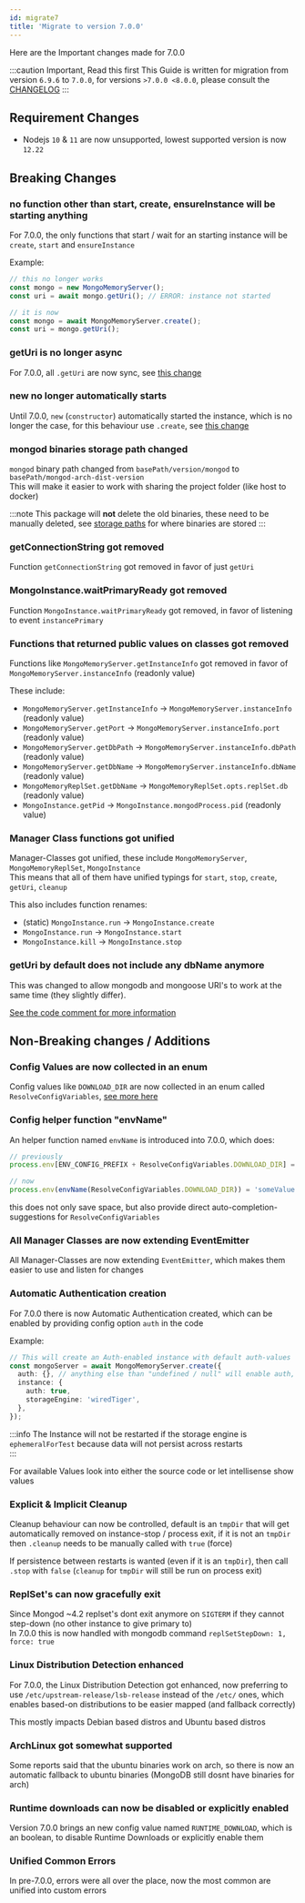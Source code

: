 ```yaml
---
id: migrate7
title: 'Migrate to version 7.0.0'
---
```


Here are the Important changes made for 7.0.0

:::caution Important, Read this first
This Guide is written for migration from version `6.9.6` to `7.0.0`, for versions `>7.0.0 <8.0.0`, please consult the [CHANGELOG](https://github.com/nodkz/mongodb-memory-server/blob/master/CHANGELOG.md)
:::

## Requirement Changes

- Nodejs `10` & `11` are now unsupported, lowest supported version is now `12.22`

## Breaking Changes

### no function other than start, create, ensureInstance will be starting anything

For 7.0.0, the only functions that start / wait for an starting instance will be `create`, `start` and `ensureInstance`

Example:

```ts
// this no longer works
const mongo = new MongoMemoryServer();
const uri = await mongo.getUri(); // ERROR: instance not started

// it is now
const mongo = await MongoMemoryServer.create();
const uri = mongo.getUri();
```

### getUri is no longer async

For 7.0.0, all `.getUri` are now sync, see [this change](#no-function-other-than-start-create-ensureinstance-will-be-starting-anything)

### new no longer automatically starts

Until 7.0.0, `new` (`constructor`) automatically started the instance, which is no longer the case, for this behaviour use `.create`, see [this change](#no-function-other-than-start-create-ensureinstance-will-be-starting-anything)

### mongod binaries storage path changed

`mongod` binary path changed from `basePath/version/mongod` to `basePath/mongod-arch-dist-version`  
This will make it easier to work with sharing the project folder (like host to docker)

:::note
This package will **not** delete the old binaries, these need to be manually deleted, see [storage paths](../api/config-options.md#download_dir) for where binaries are stored
:::

### getConnectionString got removed

Function `getConnectionString` got removed in favor of just `getUri`

### MongoInstance.waitPrimaryReady got removed

Function `MongoInstance.waitPrimaryReady` got removed, in favor of listening to event `instancePrimary`

### Functions that returned public values on classes got removed

Functions like `MongoMemoryServer.getInstanceInfo` got removed in favor of `MongoMemoryServer.instanceInfo` (readonly value)

These include:

- `MongoMemoryServer.getInstanceInfo` -> `MongoMemoryServer.instanceInfo` (readonly value)
- `MongoMemoryServer.getPort` -> `MongoMemoryServer.instanceInfo.port` (readonly value)
- `MongoMemoryServer.getDbPath` -> `MongoMemoryServer.instanceInfo.dbPath` (readonly value)
- `MongoMemoryServer.getDbName` -> `MongoMemoryServer.instanceInfo.dbName` (readonly value)
- `MongoMemoryReplSet.getDbName` -> `MongoMemoryReplSet.opts.replSet.db` (readonly value)
- `MongoInstance.getPid` -> `MongoInstance.mongodProcess.pid` (readonly value)

### Manager Class functions got unified

Manager-Classes got unified, these include `MongoMemoryServer`, `MongoMemoryReplSet`, `MongoInstance`  
This means that all of them have unified typings for `start`, `stop`, `create`, `getUri`, `cleanup`

This also includes function renames:

- (static) `MongoInstance.run` -> `MongoInstance.create`
- `MongoInstance.run` -> `MongoInstance.start`
- `MongoInstance.kill` -> `MongoInstance.stop`

### getUri by default does not include any dbName anymore

This was changed to allow mongodb and mongoose URI's to work at the same time (they slightly differ).

[See the code comment for more information](https://github.com/nodkz/mongodb-memory-server/blob/3624253f509a54cff04997943894b9eb7e7e64fe/packages/mongodb-memory-server-core/src/util/utils.ts#L13-L17)

## Non-Breaking changes / Additions

### Config Values are now collected in an enum

Config values like `DOWNLOAD_DIR` are now collected in an enum called `ResolveConfigVariables`, [see more here](../api/config-options.md)

### Config helper function "envName"

An helper function named `envName` is introduced into 7.0.0, which does:

```ts
// previously
process.env[ENV_CONFIG_PREFIX + ResolveConfigVariables.DOWNLOAD_DIR] = 'someValue';

// now
process.env(envName(ResolveConfigVariables.DOWNLOAD_DIR)) = 'someValue';
```

this does not only save space, but also provide direct auto-completion-suggestions for `ResolveConfigVariables`

### All Manager Classes are now extending EventEmitter

All Manager-Classes are now extending `EventEmitter`, which makes them easier to use and listen for changes

### Automatic Authentication creation

For 7.0.0 there is now Automatic Authentication created, which can be enabled by providing config option `auth` in the code

Example:

```ts
// This will create an Auth-enabled instance with default auth-values
const mongoServer = await MongoMemoryServer.create({
  auth: {}, // anything else than "undefined / null" will enable auth, can be explicitly disabled with "auth: { disable: true }"
  instance: {
    auth: true,
    storageEngine: 'wiredTiger',
  },
});
```

:::info
The Instance will not be restarted if the storage engine is `ephemeralForTest` because data will not persist across restarts<br/>
:::

For available Values look into either the source code or let intellisense show values

### Explicit & Implicit Cleanup

Cleanup behaviour can now be controlled, default is an `tmpDir` that will get automatically removed on instance-stop / process exit, if it is not an `tmpDir` then `.cleanup` needs to be manually called with `true` (force)  

If persistence between restarts is wanted (even if it is an `tmpDir`), then call `.stop` with `false` (`cleanup` for `tmpDir` will still be run on process exit)

### ReplSet's can now gracefully exit

Since Mongod ~4.2 replset's dont exit anymore on `SIGTERM` if they cannot step-down (no other instance to give primary to)  
In 7.0.0 this is now handled with mongodb command `replSetStepDown: 1, force: true`

### Linux Distribution Detection enhanced

For 7.0.0, the Linux Distribution Detection got enhanced, now preferring to use `/etc/upstream-release/lsb-release` instead of the `/etc/` ones, which enables based-on distributions to be easier mapped (and fallback correctly)

This mostly impacts Debian based distros and Ubuntu based distros

### ArchLinux got somewhat supported

Some reports said that the ubuntu binaries work on arch, so there is now an automatic fallback to ubuntu binaries (MongoDB still dosnt have binaries for arch)

### Runtime downloads can now be disabled or explicitly enabled

Version 7.0.0 brings an new config value named `RUNTIME_DOWNLOAD`, which is an boolean, to disable Runtime Downloads or explicitly enable them

### Unified Common Errors

In pre-7.0.0, errors were all over the place, now the most common are unified into custom errors
